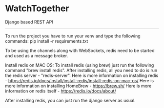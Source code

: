 WatchTogether
===============

Django based REST API
___________________________

To run the project you have to run your venv and type the following commands:
    pip install -r requirements.txt

To be using the channels along with WebSockets, redis need to be started and used as a message broker.

Install redis on MAC OS:
    To install redis (using brew) just run the following command "brew install redis".
    After installing redis, all you need to do is run the redis server - "redis-server".
    Here is more information on installing redis - https://redis.io/docs/install/install-redis/install-redis-on-mac-os/
    Here is more information on installing HomeBrew - https://brew.sh/
    Here is more information on redis itself - https://redis.io/docs/about/

After installing redis, you can just run the django server as usual.
